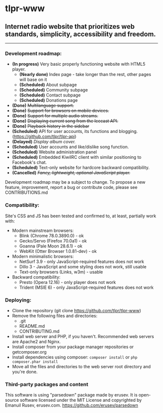 # tlpr-www
## Internet radio website that prioritizes web standards, simplicity, accessibility and freedom.
---
### Development roadmap:
+ **(In progress)** Very basic properly functioning website with HTML5 player.
	- **(Nearly done)** Index page - take longer than the rest, other pages will base on it
	- **(Scheduled)** About subpage
	- **(Scheduled)** Community subpage
	- **(Scheduled)** Contact subpage
	- **(Scheduled)** Donations page
+ **(Done)** ~~Multilanguage support.~~
+ **(Done)** ~~Support for browsers on mobile devices.~~
+ **(Done)** ~~Support for multiple audio streams.~~
+ **(Done)** ~~Displaying current song from the Icecast API.~~
+ **(Done)** ~~Playback history in the sidebar~~
+ **(Scheduled)** API for user accounts, its functions and blogging. (https://github.com/tlpr/tlpr-api)
+ **(Delayed)** *Display album cover.*
+ **(Scheduled)** User accounts and like/dislike song function.
+ **(Scheduled)** Website administration panel
+ **(Scheduled)** Embedded KiwiIRC client with similar positioning to Facebook's chat.
+ **(Scheduled)** Text-only website for hardcore backward compatibility.
+ **(Cancelled)** ~~*Fancy, lightweight, optional JavaScript player.*~~

Development roadmap may be a subject to change.
To propose a new feature, improvement, report a bug or contribute code, please see CONTRIBUTIONS.md

### Compatibility:
Site's CSS and JS has been tested and confirmed to, at least, partially work with:
- Modern mainstream browsers:
	- Blink (Chrome 78.0.3890.0) - ok
	- Gecko/Servo (Firefox 70.0a1) - ok
	- Goanna (Pale Moon 28.6.1) - ok
	- WebKit (Otter Browser 1.0.81-dev) - ok
- Modern minimalistic browsers:
	- NetSurf 3.9 - only JavaScript-required features does not work
	- Dillo 3 - JavaScript and some styling does not work, still usable
	- Text-only browsers (Links, w3m) - usable
- Backward compatibility:
	- Presto (Opera 12.16) - only player does not work
	- Trident (MSIE 6) - only JavaScript-required features does not work

### Deploying:
- Clone the repository (git clone https://github.com/tlpr/tlpr-www)
- Remove the following files and directories:
	* .git
	* README.md
	* CONTRIBUTING.md
- Install web server and PHP, if you haven't. Recommended web servers are Apache2 and Nginx.
- Install composer from your package manager repositories or getcomposer.org
- Install dependencies using composer: ``composer install`` or ``php composer.phar install``
- Move all the files and directories to the web server root directory and you're done.

### Third-party packages and content
This software is using "parsedown" package made by erusev.
It is open-source software licensed under the MIT License
and copyrighted by Emanuil Rusev, erusev.com.
https://github.com/erusev/parsedown
